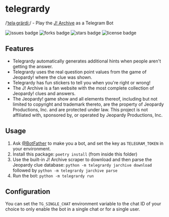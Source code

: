 # telegrardy

/[ˈteləˌɡrärdiː](http://ipa-reader.xyz/?text=ˈteləˌ%C9%A1rärdi%CB%90)/ - Play the [J! Archive](https://j-archive.com) as a Telegram Bot

![issues badge](https://img.shields.io/github/issues/nikhiljha/telegrardy)
![forks badge](https://img.shields.io/github/forks/nikhiljha/telegrardy)
![stars badge](https://img.shields.io/github/stars/nikhiljha/telegrardy)
![license badge](https://img.shields.io/github/license/nikhiljha/telegrardy)

## Features

- Telegrardy automatically generates additional hints when people aren't getting the answer.
- Telegrardy uses the real question point values from the game of Jeopardy! where the clue was shown.
- Telegrardy has fun stickers to tell you when you're right or wrong!
- The J! Archive is a fan website with the most complete collection of Jeopardy! clues and answers.
- The Jeopardy! game show and all elements thereof, including but not limited to copyright and trademark thereto, are the property of Jeopardy Productions, Inc. and are protected under law. This project is not affiliated with, sponsored by, or operated by Jeopardy Productions, Inc.

## Usage

1. Ask [@BotFather](https://t.me/Botfather) to make you a bot, and set the key as `TELEGRAM_TOKEN` in your environment.
2. Install this package: `poetry install` (from inside this folder)
3. Use the built-in J! Archive scraper to download and then parse the Jeopardy clue database: `python -m telegrardy jarchive download` followed by `python -m telegrardy jarchive parse`
4. Run the bot: `python -m telegrardy run`

## Configuration

You can set the `TG_SINGLE_CHAT` environment variable to the chat ID of your choice to only enable the bot in a single chat or for a single user.
